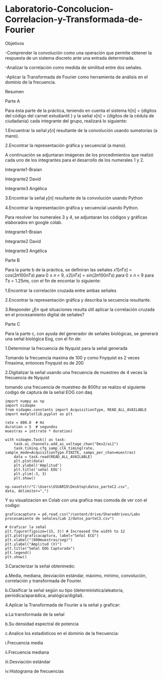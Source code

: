 # Laboratorio-Concolucion-Correlacion-y-Transformada-de-Fourier
Objetivos

-Comprender la convolución como una operación que permite obtener la
respuesta de un sistema discreto ante una entrada determinada.

-Analizar la correlación como medida de similitud entre dos señales. 

-Aplicar la Transformada de Fourier como herramienta de análisis en el
dominio de la frecuencia. 

Resumen

Parte A

Para ésta parte de la práctica, teniendo en cuenta el sistema h[n] = {dígitos del código del carnet estudiantil } y la
señal x[n] = {dígitos de la cédula de ciudadania} cada integrante del grupo, realizará lo siguiente:

1.Encuentrar la señal 𝑦[𝑛] resultante de la convolución usando sumatorias (a
mano).

2.Encontrar la representación gráfica y secuencial (a mano). 

A continuación se adjuntaran imágenes de los procedimientos que realizó cada uno de los integrantes para el desarrollo de los numerales 1 y 2.

Integrante1-Braian 

Integrante2 David

Integrante3 Angélica

3.Encontrar la señal 𝑦[𝑛] resultante de la convolución usando Python

4.Encontrar la representación gráfica y secuencial usando Python. 

Para resolver los numerales 3 y 4, se adjuntaran los códigos y gráficas elaborados en google colab.

Integrante1-Braian 

Integrante2 David

Integrante3 Angélica

Parte B

Para la parte b de la práctica, se definiran las señales 𝑥1[𝑛𝑇𝑠] = cos(2𝜋100𝑛𝑇𝑠) 𝑝𝑎𝑟𝑎 0 ≤ 𝑛 < 9, 𝑥2[𝑛𝑇𝑠] = sin(2𝜋100𝑛𝑇𝑠) 𝑝𝑎𝑟𝑎 0 ≤ 𝑛 < 9 para 𝑇𝑠 = 1.25𝑚s, con el fin de encontar lo siguiente:

1.Encontrar la correlación cruzada entre ambas señales

2.Encontrar la representación gráfica y describa la secuencia resultante. 

3.Responder ¿En qué situaciones resulta útil aplicar la correlación cruzada en
el procesamiento digital de señales? 

Parte C

Para la parte c, con ayuda del generador de señales biológicas, se generará una señal biológica Eog, con el fin de:

1.Determinar la frecuencia de Nyquist para la señal generada

Tomando la frecuencia maxima de 100 y como Fnyquist es 2 veces Fmaxima, entonces Fnyquist es de 200

2.Digitalizar la señal usando una frecuencia de muestreo de 4 veces la frecuencia de Nyquist

tomando una frecuencia de muestreo de 800hz se realizo el siguiente codigo de captura de la señal EOG con daq

```
import numpy as np  
import nidaqmx
from nidaqmx.constants import AcquisitionType, READ_ALL_AVAILABLE
import matplotlib.pyplot as plt

rate = 800.0  # Hz
duration = 5  # segundos
muestras = int(rate * duration)

with nidaqmx.Task() as task:
    task.ai_channels.add_ai_voltage_chan("Dev2/ai1")
    task.timing.cfg_samp_clk_timing(rate, sample_mode=AcquisitionType.FINITE, samps_per_chan=muestras)
    data = task.read(READ_ALL_AVAILABLE)
    plt.plot(data)
    plt.ylabel('Amplitud')
    plt.title('señal EOG')
    plt.ylim(-3, 3) 
    plt.show()
    
np.savetxt(r"C:\Users\USUARIO\Desktop\datos_parteC2.csv", data, delimiter=",")
```
Y su visualizacion en Colab con una grafica mas comoda de ver con el codigo:

```
graficacaptura = pd.read_csv("/content/drive/Shareddrives/Labs procesamiento de señales/Lab 2/datos_parteC3.csv")

# Graficar la señal
plt.figure(figsize=(15, 3)) # Increased the width to 12
plt.plot(graficacaptura, label="Señal ECG")
plt.xlabel("(800muestras/seg)")
plt.ylabel("Amplitud (V)")
plt.title("Señal EOG Capturada")
plt.legend()
plt.show()
```

3.Caracterizar la señal obteninedo:

a.Media, mediana, desviación estándar, máximo, mínimo, convolución,  correlación y transformada de Fourier.

b.Clasificar la señal según su tipo (determinística/aleatoria,
periódica/aparádica, analógica/digital).

4.Aplicar la Transformada de Fourier a la señal y graficar:

a.La transformada de la señal

b.Su densidad espectral de potencia

c.Analice los estadísticos en el dominio de la frecuencia:

i.Frecuencia media

ii.Frecuencia mediana

iii.Desviación estándar

iv.Histograma de frecuencias






